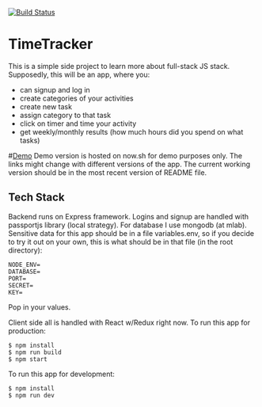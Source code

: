 [![Build Status](https://travis-ci.org/askeroff/timetracker.svg?branch=master)](https://travis-ci.org/askeroff/timetracker)

# TimeTracker

This is a simple side project to learn more about full-stack JS stack. Supposedly, this will be an app, where you:

* can signup and log in
* create categories of your activities
* create new task
* assign category to that task
* click on timer and time your activity
* get weekly/monthly results (how much hours did you spend on what tasks)

#[Demo](https://timetracker-ovscudkqmf.now.sh/)
Demo version is hosted on now.sh for demo purposes only. The links might change with different versions of the app. The current working version should be in the most recent version of README file.

## Tech Stack

Backend runs on Express framework. Logins and signup are handled with passportjs library (local strategy). For database I use mongodb (at mlab). Sensitive data for this app should be in a file variables.env, so if you decide to try it out on your own, this is what should be in that file (in the root directory):

    NODE_ENV=
    DATABASE=
    PORT=
    SECRET=
    KEY=

Pop in your values.

Client side all is handled with React w/Redux right now.
To run this app for production:

```
$ npm install
$ npm run build
$ npm start
```

To run this app for development:

```
$ npm install
$ npm run dev
```
